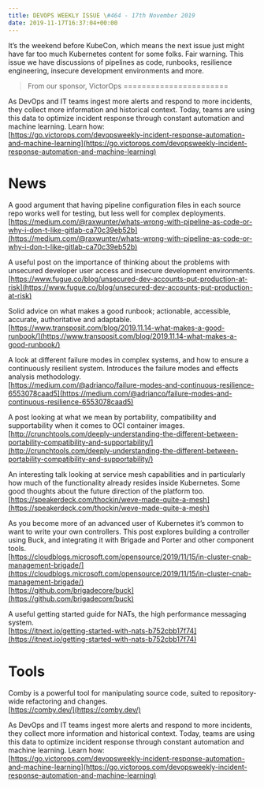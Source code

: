 ```yaml
---
title: DEVOPS WEEKLY ISSUE \#464 - 17th November 2019 
date: 2019-11-17T16:37:04+00:00
---
```


It’s the weekend before KubeCon, which means the next issue just might have far too much Kubernetes content for some folks. Fair warning. This issue we have discussions of pipelines as code, runbooks, resilience engineering, insecure development environments and more.


>From our sponsor, VictorOps
=======================

As DevOps and IT teams ingest more alerts and respond to more incidents, they collect more information and historical context. Today, teams are using this data to optimize incident response through constant automation and machine learning. Learn how:
<br>[https://go.victorops.com/devopsweekly-incident-response-automation-and-machine-learning](https://go.victorops.com/devopsweekly-incident-response-automation-and-machine-learning)


News
====

A good argument that having pipeline configuration files in each source repo works well for testing, but less well for complex deployments.
<br>[https://medium.com/@raxwunter/whats-wrong-with-pipeline-as-code-or-why-i-don-t-like-gitlab-ca70c39eb52b](https://medium.com/@raxwunter/whats-wrong-with-pipeline-as-code-or-why-i-don-t-like-gitlab-ca70c39eb52b)


A useful post on the importance of thinking about the problems with unsecured developer user access and insecure development environments.
<br>[https://www.fugue.co/blog/unsecured-dev-accounts-put-production-at-risk](https://www.fugue.co/blog/unsecured-dev-accounts-put-production-at-risk)


Solid advice on what makes a good runbook; actionable, accessible, accurate, authoritative and adaptable.
<br>[https://www.transposit.com/blog/2019.11.14-what-makes-a-good-runbook/](https://www.transposit.com/blog/2019.11.14-what-makes-a-good-runbook/)


A look at different failure modes in complex systems, and how to ensure a continuously resilient system. Introduces the failure modes and effects analysis methodology.
<br>[https://medium.com/@adrianco/failure-modes-and-continuous-resilience-6553078caad5](https://medium.com/@adrianco/failure-modes-and-continuous-resilience-6553078caad5)


A post looking at what we mean by portability, compatibility and supportability when it comes to OCI container images.
<br>[http://crunchtools.com/deeply-understanding-the-different-between-portability-compatibility-and-supportability/](http://crunchtools.com/deeply-understanding-the-different-between-portability-compatibility-and-supportability/)


An interesting talk looking at service mesh capabilities and in particularly how much of the functionality already resides inside Kubernetes. Some good thoughts about the future direction of the platform too.
<br>[https://speakerdeck.com/thockin/weve-made-quite-a-mesh](https://speakerdeck.com/thockin/weve-made-quite-a-mesh)


As you become more of an advanced user of Kubernetes it’s common to want to write your own controllers. This post explores building a controller using Buck, and integrating it with Brigade and Porter and other component tools.
<br>[https://cloudblogs.microsoft.com/opensource/2019/11/15/in-cluster-cnab-management-brigade/](https://cloudblogs.microsoft.com/opensource/2019/11/15/in-cluster-cnab-management-brigade/)
<br>[https://github.com/brigadecore/buck](https://github.com/brigadecore/buck)


A useful getting started guide for NATs, the high performance messaging system.
<br>[https://itnext.io/getting-started-with-nats-b752cbb17f74](https://itnext.io/getting-started-with-nats-b752cbb17f74)


Tools
=====

Comby is a powerful tool for manipulating source code, suited to repository-wide refactoring and changes.
<br>[https://comby.dev/](https://comby.dev/)



As DevOps and IT teams ingest more alerts and respond to more incidents, they collect more information and historical context. Today, teams are using this data to optimize incident response through constant automation and machine learning. Learn how:
<br>[https://go.victorops.com/devopsweekly-incident-response-automation-and-machine-learning](https://go.victorops.com/devopsweekly-incident-response-automation-and-machine-learning)



